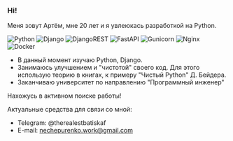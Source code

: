 ### Hi!
Меня зовут Артём, мне 20 лет и я увлеюкась разработкой на Python.

![Python](https://img.shields.io/badge/python-3670A0?style=for-the-badge&logo=python&logoColor=ffdd54)
![Django](https://img.shields.io/badge/django-%23092E20.svg?style=for-the-badge&logo=django&logoColor=white)
![DjangoREST](https://img.shields.io/badge/DJANGO-REST-ff1709?style=for-the-badge&logo=django&logoColor=white&color=ff1709&labelColor=gray)
![FastAPI](https://img.shields.io/badge/FastAPI-005571?style=for-the-badge&logo=fastapi)
![Gunicorn](https://img.shields.io/badge/gunicorn-%298729.svg?style=for-the-badge&logo=gunicorn&logoColor=white)
![Nginx](https://img.shields.io/badge/nginx-%23009639.svg?style=for-the-badge&logo=nginx&logoColor=white)
![Docker](https://img.shields.io/badge/docker-%230db7ed.svg?style=for-the-badge&logo=docker&logoColor=white)

- В данный момент изучаю Python, Django.
- Занимаюсь улучшением и "чистотой" своего код. Для этого использую теорию в книгах, к примеру "Чистый Python" Д. Бейдера.
- Заканчиваю университет по направлению "Программный инженер"


Нахожусь в активном поиске работы!

Актуальные средства для связи со мной:
- Telegram: @therealestbatiskaf
- E-mail: nechepurenko.work@gmail.com
